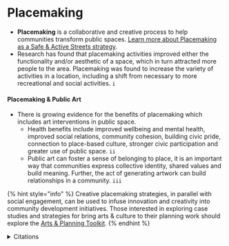 # Placemaking

* **Placemaking** is a collaborative and creative process to help communities transform public spaces. [Learn more about Placemaking as a Safe & Active Streets strategy](../../transportation/make-safe-and-active-streets-the-goal/placemaking.md).&#x20;
* Research has found that placemaking activities improved either the functionality and/or aesthetic of a space, which in turn attracted more people to the area. Placemaking was found to increase the variety of activities in a location, including a shift from necessary to more recreational and social activities. `i`&#x20;

#### Placemaking & Public Art&#x20;

* There is growing evidence for the benefits of placemaking which includes art interventions in public space.
  * Health benefits include improved wellbeing and mental health, improved social relations, community cohesion, building civic pride, connection to place-based culture, stronger civic participation and greater use of public space. `ii`
  * Public art can foster a sense of belonging to place, it is an important way that communities express collective identity, shared values and build meaning. Further, the act of generating artwork can build relationships in a community. `iii`

{% hint style="info" %}
Creative placemaking strategies, in parallel with social engagement, can be used to infuse innovation and creativity into community development initiatives. Those interested in exploring case studies and strategies for bring arts & culture to their planning work should explore the [Arts & Planning Toolkit](https://artsandplanning.mapc.org).
{% endhint %}

<details>

<summary>Citations</summary>

`i` _Project for Public Spaces (2020) What is Placemaking?_ [_https://www.pps.org/category/placemaking_](https://www.pps.org/category/placemaking) __&#x20;

`ii` _Anne-Marie Bagnall, et al. (2018) Places, Spaces, People and Wellbeing: Full Review._ [_https://whatworkswellbeing.org/wp-content/uploads/2020/01/Places-spaces-people-wellbeing-full-report-MAY2018-1\_0119755600.pdf_ ](https://whatworkswellbeing.org/wp-content/uploads/2020/01/Places-spaces-people-wellbeing-full-report-MAY2018-1\_0119755600.pdf)__

`iii` _Metropolitan Area Planning Council (2022) Arts & Planning Toolkit: Public Art._ [_https://artsandplanning.mapc.org/community-development/public-art/_](https://artsandplanning.mapc.org/community-development/public-art/) __&#x20;

</details>

